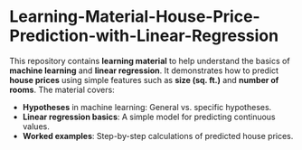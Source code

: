 # Learning-Material-House-Price-Prediction-with-Linear-Regression

This repository contains **learning material** to help understand the basics of **machine learning** and **linear regression**. It demonstrates how to predict **house prices** using simple features such as **size (sq. ft.)** and **number of rooms**. The material covers:

- **Hypotheses** in machine learning: General vs. specific hypotheses.
- **Linear regression basics**: A simple model for predicting continuous values.
- **Worked examples**: Step-by-step calculations of predicted house prices.
